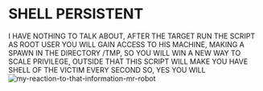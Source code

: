 # SHELL PERSISTENT

I HAVE NOTHING TO TALK ABOUT, AFTER THE TARGET RUN THE SCRIPT AS ROOT USER YOU WILL GAIN ACCESS TO HIS MACHINE, MAKING A SPAWN IN THE DIRECTORY /TMP, SO YOU WILL WIN A NEW WAY TO SCALE PRIVILEGE, OUTSIDE THAT THIS SCRIPT WILL MAKE YOU HAVE SHELL OF THE VICTIM EVERY SECOND SO, YES YOU WILL
![my-reaction-to-that-information-mr-robot](https://github.com/DARKSECshell/shell_persistent/assets/121623691/93b2f403-b4f3-452f-9ca9-ac996a620ecd)


